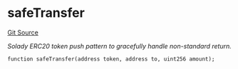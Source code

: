 # safeTransfer
[Git Source](https://github.com/z0r0z/v4-router/blob/3606343f28d74227fb063fdd3faaccf818af5167/src/V4SwapRouter.sol)

*Solady ERC20 token push pattern to gracefully handle non-standard return.*


```solidity
function safeTransfer(address token, address to, uint256 amount);
```

